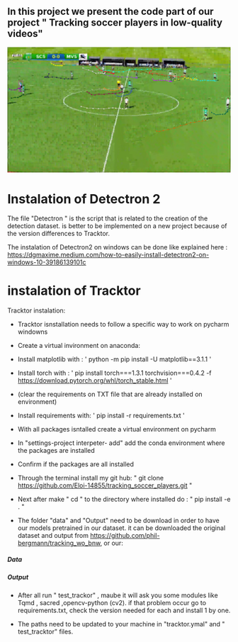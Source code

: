 ## In this project we present the code part of our project " Tracking soccer players in low-quality videos"

![alt text](https://github.com/Eloi-14855/tracking_soccer_players/blob/tracking_soccer/Example_of_results.jpg?raw=true)


# Instalation of Detectron 2
The file "Detectron " is the script that is related to the creation of the detection dataset. is better to be implemented on a new project because of the version differences to Tracktor.

The instalation of Detectron2 on windows can be done like explained here : https://dgmaxime.medium.com/how-to-easily-install-detectron2-on-windows-10-39186139101c

# instalation of Tracktor
Tracktor instalation:

- Tracktor isnstallation needs to follow a specific way to work on pycharm windowns

- Create a virtual invironment on anaconda:

- Install matplotlib with : ' python -m pip install -U matplotlib==3.1.1 '

- Install torch with : ' pip install torch===1.3.1 torchvision===0.4.2 -f https://download.pytorch.org/whl/torch_stable.html '

- (clear the requirements on TXT file  that are already installed on environment)

- Install requirements with: ' pip install -r requirements.txt '

- With all packages isntalled create a virtual environment on pycharm

- In "settings-project interpeter- add" add the conda environment where the packages are installed

- Confirm if the packages are all installed

- Through the terminal install my git hub: " git clone https://github.com/Eloi-14855/tracking_soccer_players.git "

- Next after make " cd " to the directory where installed do : " pip install -e . "
- The folder "data" and "Output" need to be download in order to have our models pretrained in our dataset. it can be downloaded the original dataset and output from https://github.com/phil-bergmann/tracking_wo_bnw, or our:

##### Data



##### Output


- After all run " test_trackor" , maube it will ask you some modules like Tqmd , sacred ,opencv-python (cv2). if that problem occur go to requirements.txt, check the version needed for each and install 1 by one. 

- The paths need to be updated to your machine in "tracktor.ymal" and " test_tracktor" files.





